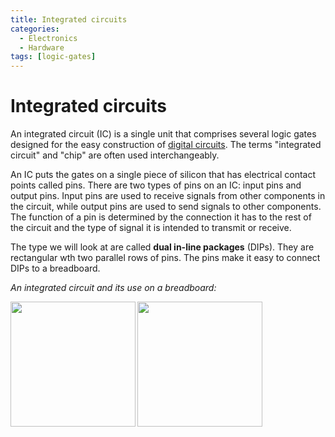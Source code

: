 ```yaml
---
title: Integrated circuits
categories:
  - Electronics
  - Hardware
tags: [logic-gates]
---
```


# Integrated circuits

An integrated circuit (IC) is a single unit that comprises several logic gates
designed for the easy construction of
[digital circuits](/Electronics_and_Hardware/Digital_circuits/Digital_circuits.md).
The terms "integrated circuit" and "chip" are often used interchangeably.

An IC puts the gates on a single piece of silicon that has electrical contact
points called pins. There are two types of pins on an IC: input pins and output
pins. Input pins are used to receive signals from other components in the
circuit, while output pins are used to send signals to other components. The
function of a pin is determined by the connection it has to the rest of the
circuit and the type of signal it is intended to transmit or receive.

The type we will look at are called **dual in-line packages** (DIPs). They are
rectangular wth two parallel rows of pins. The pins make it easy to connect DIPs
to a breadboard.

_An integrated circuit and its use on a breadboard:_

<img align="left" width="200" src="/home/thomas/repos/computer_science/_img/integrated-circuit.jpeg">
<img  width="200" src="/home/thomas/repos/computer_science/_img/breadboard-DIP.jpg">
